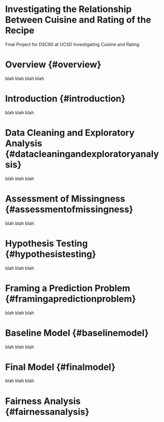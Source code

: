 # Investigating the Relationship Between Cuisine and Rating of the Recipe
Final Project for DSC80 at UCSD
Investigating Cuisine and Rating
# Overview {#overview}
blah blah blah blah

# Introduction {#introduction}
blah blah blah 

# Data Cleaning and Exploratory Analysis {#datacleaningandexploratoryanalysis}
blah blah blah 

# Assessment of Missingness {#assessmentofmissingness}
blah blah blah 

# Hypothesis Testing {#hypothesistesting}
blah blah blah

# Framing a Prediction Problem {#framingapredictionproblem}
blah blah blah 

# Baseline Model {#baselinemodel}
blah blah blah

# Final Model {#finalmodel}
blah blah blah

# Fairness Analysis {#fairnessanalysis}

